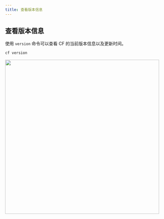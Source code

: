 ```yaml
---
title: 查看版本信息
---
```


## 查看版本信息

使用 `version` 命令可以查看 CF 的当前版本信息以及更新时间。

```bash
cf version
```

   <img width="500" src="/img/1656775466.png">

<Vssue />

<script>
export default {
    mounted () {
      this.$page.lastUpdated = "2022年7月1日"
    }
  }
</script>